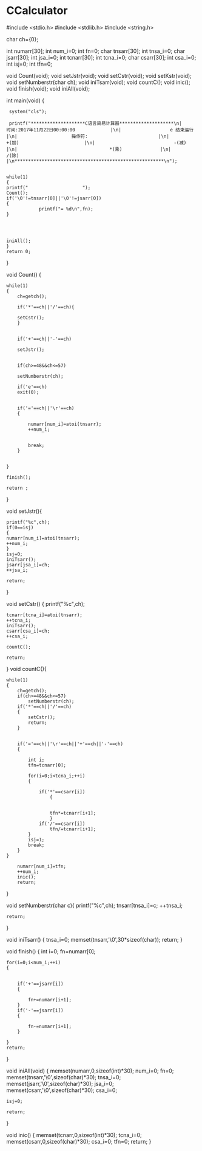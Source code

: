 # CCalculator
#include <stdio.h>
#include <stdlib.h>
#include <string.h>

char ch={0};

int numarr[30];
int num_i=0;
int fn=0;
char tnsarr[30];
int tnsa_i=0;
char jsarr[30];
int jsa_i=0;
int tcnarr[30];
int tcna_i=0;
char csarr[30];
int csa_i=0;
int isj=0;
int tfn=0;


void Count(void);
void setJstr(void);
void setCstr(void);
void setKstr(void);
void setNumberstr(char ch);
void iniTsarr(void);
void countC();
void inic();
void finish(void);
void iniAll(void);

int main(void)
{
	
	 system("cls");
	 
	 printf("********************C语言简易计算器********************\n|             时间:2017年11月22日00:00:00             |\n|                  e 结束运行                         |\n|                    操作符:                          |\n|                        +(加)                        |\n|                             -(减)                   |\n|                                  *(乘)              |\n|                                        /(除)        |\n*******************************************************\n");
	 
	 
	while(1)
	{
	printf("                    ");
	Count();
	if('\0'!=tnsarr[0]||'\0'!=jsarr[0])
	{
				printf("= %d\n",fn);
	}

	
	

	iniAll();
	}
	return 0;
}

void Count()
{


	while(1)
	{
		ch=getch();

		if('*'==ch||'/'==ch){
		
		setCstr();
		}
		
		
		if('+'==ch||'-'==ch)
		
		setJstr();
		
		
		if(ch>=48&&ch<=57)
		
		setNumberstr(ch);
		
		if('e'==ch)
		exit(0);
		
		
		if('='==ch||'\r'==ch)
		{
			
			numarr[num_i]=atoi(tnsarr);
			++num_i;
			
	
			break;
		}
		
		
	}
	
	finish();
	
	return ;
}


void setJstr(){
	
	printf("%c",ch);
	if(0==isj)
	{
	numarr[num_i]=atoi(tnsarr);
	++num_i;
	}
	isj=0;
	iniTsarr();
	jsarr[jsa_i]=ch;
	++jsa_i;
	
	return;
}


void setCstr()
{
	printf("%c",ch);
	
	tcnarr[tcna_i]=atoi(tnsarr);
	++tcna_i;
	iniTsarr();
	csarr[csa_i]=ch;
	++csa_i;
	
	countC();
	
	return;
}
void countC(){
	
	
	while(1)
	{
		ch=getch();
		if(ch>=48&&ch<=57)
			setNumberstr(ch);
		if('*'==ch||'/'==ch)
		{
			setCstr();
			return;
		}
			
			
		if('='==ch||'\r'==ch||'+'==ch||'-'==ch)
		{
			
			int i;
			tfn=tcnarr[0];
			
			for(i=0;i<tcna_i;++i)
			{
			
				if('*'==csarr[i])
					{
				
						
					tfn*=tcnarr[i+1];
					}
				if('/'==csarr[i])
					tfn/=tcnarr[i+1];
			}
			isj=1;
			break;
		}
	}
	 
		numarr[num_i]=tfn;
		++num_i;
		inic();
		return;
}



void setNumberstr(char c){
	printf("%c",ch);
	tnsarr[tnsa_i]=c;
	++tnsa_i;
	
	return;
}



void iniTsarr()
{
	tnsa_i=0;
	memset(tnsarr,'\0',30*sizeof(char));
	return;
}


void finish()
{
	int i=0;
	fn=numarr[0];

	for(i=0;i<num_i;++i)
	{

		
		if('+'==jsarr[i])
		{
	
			fn+=numarr[i+1];
		}
		if('-'==jsarr[i])
		{
		
			fn-=numarr[i+1];
		}
		
	}
	return;	
}


void iniAll(void)
{
	memset(numarr,0,sizeof(int)*30);
	num_i=0;
	fn=0;
	memset(tnsarr,'\0',sizeof(char)*30);
	tnsa_i=0;
	memset(jsarr,'\0',sizeof(char)*30);
	jsa_i=0;
	memset(csarr,'\0',sizeof(char)*30);
	csa_i=0;
	
	isj=0;
	
	return;
}

void inic()
{
	memset(tcnarr,0,sizeof(int)*30);
	tcna_i=0;
	memset(csarr,0,sizeof(char)*30);
	csa_i=0;
	tfn=0;
	return;
	}
